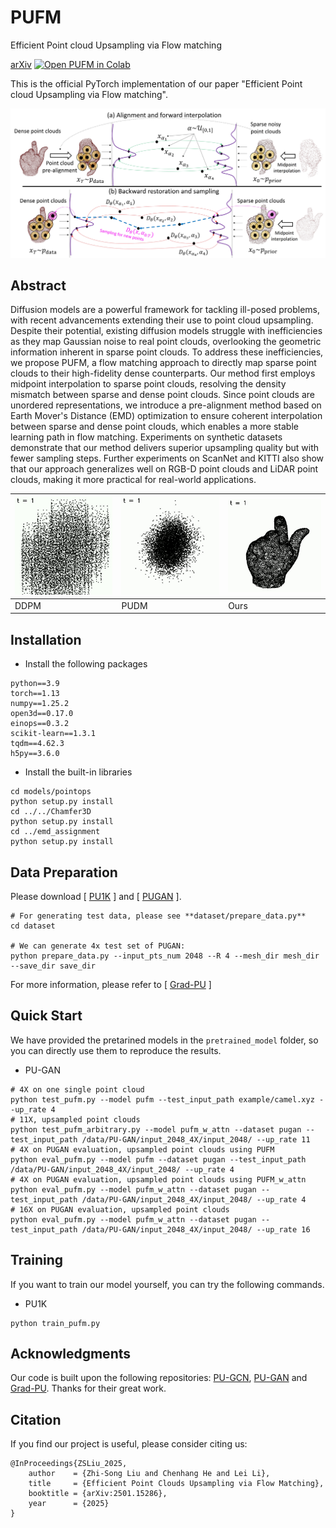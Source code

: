 # PUFM
Efficient Point cloud Upsampling via Flow matching

 [arXiv](https://arxiv.org/abs/2501.15286)
 [![Open PUFM in Colab](https://colab.research.google.com/assets/colab-badge.svg)](https://colab.research.google.com/drive/12qK4Tu50DnwfrXA1h4cdUt7LWtpBatwN?usp=sharing)<br>

This is the official PyTorch implementation of our paper "Efficient Point cloud Upsampling via Flow matching".

<img src="./figure/network.jpg">

## Abstract

Diffusion models are a powerful framework for tackling ill-posed problems, with recent advancements extending their use to point cloud upsampling. Despite their potential, existing diffusion models struggle with inefficiencies as they map Gaussian noise to real point clouds, overlooking the geometric information inherent in sparse point clouds. To address these inefficiencies, we propose PUFM, a flow matching approach to directly map sparse point clouds to their high-fidelity dense counterparts. Our method first employs midpoint interpolation to sparse point clouds, resolving the density mismatch between sparse and dense point clouds. Since point clouds are unordered representations, we introduce a pre-alignment method based on Earth Mover's Distance (EMD) optimization to ensure coherent interpolation between sparse and dense point clouds, which enables a more stable learning path in flow matching. Experiments on synthetic datasets demonstrate that our method delivers superior upsampling quality but with fewer sampling steps. Further experiments on ScanNet and KITTI also show that our approach generalizes well on RGB-D point clouds and LiDAR point clouds, making it more practical for real-world applications.

| ![GIF 1](./figure/ddpm.gif) | ![GIF 2](./figure/pudm.gif) | ![GIF 3](./figure/pufm.gif) |
|----------------------|----------------------|----------------------|
| DDPM              | PUDM             | Ours              |


## Installation

* Install the following packages

```
python==3.9
torch==1.13
numpy==1.25.2
open3d==0.17.0
einops==0.3.2
scikit-learn==1.3.1
tqdm==4.62.3
h5py==3.6.0
```

* Install the built-in libraries

```
cd models/pointops
python setup.py install
cd ../../Chamfer3D
python setup.py install
cd ../emd_assignment
python setup.py install
```

## Data Preparation
Please download [ [PU1K](https://github.com/guochengqian/PU-GCN) ] and [ [PUGAN](https://github.com/liruihui/PU-GAN) ].
```
# For generating test data, please see **dataset/prepare_data.py**
cd dataset

# We can generate 4x test set of PUGAN:
python prepare_data.py --input_pts_num 2048 --R 4 --mesh_dir mesh_dir --save_dir save_dir
```

For more information, please refer to [ [Grad-PU](https://github.com/yunhe20/Grad-PU) ]

## Quick Start
We have provided the pretarined models in the `pretrained_model` folder, so you can directly use them to reproduce the results.

* PU-GAN
```
# 4X on one single point cloud
python test_pufm.py --model pufm --test_input_path example/camel.xyz --up_rate 4
# 11X, upsampled point clouds
python test_pufm_arbitrary.py --model pufm_w_attn --dataset pugan --test_input_path /data/PU-GAN/input_2048_4X/input_2048/ --up_rate 11
# 4X on PUGAN evaluation, upsampled point clouds using PUFM
python eval_pufm.py --model pufm --dataset pugan --test_input_path /data/PU-GAN/input_2048_4X/input_2048/ --up_rate 4
# 4X on PUGAN evaluation, upsampled point clouds using PUFM_w_attn
python eval_pufm.py --model pufm_w_attn --dataset pugan --test_input_path /data/PU-GAN/input_2048_4X/input_2048/ --up_rate 4
# 16X on PUGAN evaluation, upsampled point clouds
python eval_pufm.py --model pufm_w_attn --dataset pugan --test_input_path /data/PU-GAN/input_2048_4X/input_2048/ --up_rate 16
```

## Training

If you want to train our model yourself, you can try the following commands.

* PU1K

```
python train_pufm.py
```

## Acknowledgments

Our code is built upon the following repositories: [PU-GCN](https://github.com/guochengqian/PU-GCN), [PU-GAN](https://github.com/liruihui/PU-GAN) and [Grad-PU]([https://github.com/CVMI-Lab/PAConv](https://github.com/yunhe20/Grad-PU)). Thanks for their great work.

## Citation

If you find our project is useful, please consider citing us:

```
@InProceedings{ZSLiu_2025,
    author    = {Zhi-Song Liu and Chenhang He and Lei Li},
    title     = {Efficient Point Clouds Upsampling via Flow Matching},
    booktitle = {arXiv:2501.15286},
    year      = {2025}
}
```
